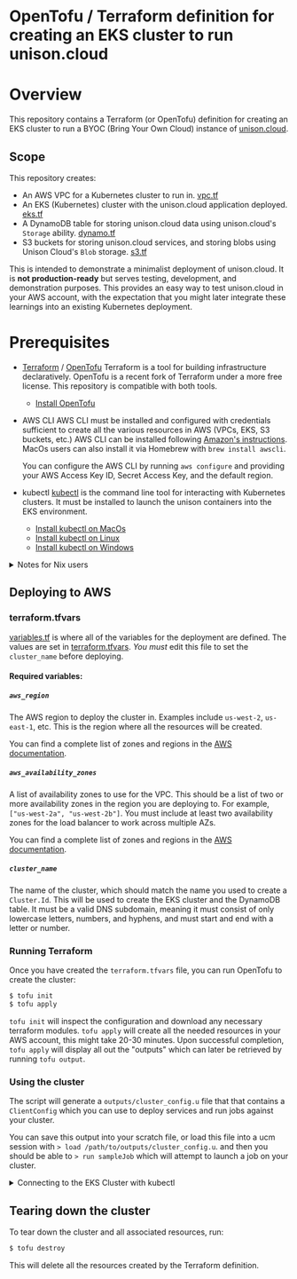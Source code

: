 # OpenTofu / Terraform definition for creating an EKS cluster to run unison.cloud

# Overview

This repository contains a Terraform (or OpenTofu) definition for creating an EKS cluster to run a BYOC (Bring Your Own Cloud) instance of [unison.cloud](https://unison.cloud).

## Scope

This repository creates:

- An AWS VPC for a Kubernetes cluster to run in. [vpc.tf](vpc.tf)
- An EKS (Kubernetes) cluster with the unison.cloud application deployed. [eks.tf](eks.tf)
- A DynamoDB table for storing unison.cloud data using unison.cloud's `Storage` ability. [dynamo.tf](dynamo.tf)
- S3 buckets for storing unison.cloud services, and storing blobs using Unison Cloud's `Blob` storage. [s3.tf](s3.tf)

This is intended to demonstrate a minimalist deployment of unison.cloud. It is **not production-ready** but serves testing, development, and demonstration purposes. This provides an easy way to test unison.cloud in your AWS account, with the expectation that you might later integrate these learnings into an existing Kubernetes deployment.

# Prerequisites

- [Terraform](https://www.terraform.io) / [OpenTofu](https://opentofu.org)
    Terraform is a tool for building infrastructure declaratively. OpenTofu is a recent fork of Terraform under a more free license. This repository is compatible with both tools.

    * [Install OpenTofu](https://opentofu.org/docs/intro/install/)

- AWS CLI
    AWS CLI must be installed and configured with credentials sufficient to create all the various resources in AWS (VPCs, EKS, S3 buckets, etc.) AWS CLI can be installed following [Amazon's instructions](https://docs.aws.amazon.com/cli/latest/userguide/getting-started-install.html#getting-started-install-instructions). MacOs users can also install it via Homebrew with `brew install awscli`.

    You can configure the AWS CLI by running `aws configure` and providing your AWS Access Key ID, Secret Access Key, and the default region.

- kubectl
    [kubectl](https://kubernetes.io/docs/tasks/tools/) is the command line tool for interacting with Kubernetes clusters. It must be installed to launch the unison containers into the EKS environment.
    * [Install kubectl on MacOs](https://kubernetes.io/docs/tasks/tools/install-kubectl-macos/)
    * [Install kubectl on Linux](https://kubernetes.io/docs/tasks/tools/install-kubectl-linux/)
    * [Install kubectl on Windows](https://kubernetes.io/docs/tasks/tools/install-kubectl-windows/)


<details>
<summary>Notes for Nix users</summary>
## Nix

If you use [Nix](https://nixos.org), there is a nix flake definition that installs OpenTofu, aws, and kubectl. You can launch a shell with all the tools by running `nix develop #eks` in this repository, or use [direnv](https://direnv.net/) with `use flake #eks` in a `.envrc` file to automatically load the environment when you `cd` into the directory.
</details>

## Deploying to AWS

### terraform.tfvars

[variables.tf](variables.tf) is where all of the variables for the deployment are defined. The values are set in [terraform.tfvars](terraform.tfvars). *You must* edit this file to set the `cluster_name` before deploying.

#### Required variables:

##### `aws_region`

The AWS region to deploy the cluster in. Examples include `us-west-2`, `us-east-1`, etc. This is the region where all the resources will be created.

You can find a complete list of zones and regions in the [AWS documentation](https://docs.aws.amazon.com/global-infrastructure/latest/regions/aws-availability-zones.html).

##### `aws_availability_zones`

A list of availability zones to use for the VPC. This should be a list of two or more availability zones in the region you are deploying to. For example, `["us-west-2a", "us-west-2b"]`. You must include at least two availability zones for the load balancer to work across multiple AZs.

You can find a complete list of zones and regions in the [AWS documentation](https://docs.aws.amazon.com/global-infrastructure/latest/regions/aws-availability-zones.html).

##### `cluster_name`

The name of the cluster, which should match the name you used to create a `Cluster.Id`. This will be used to create the EKS cluster and the DynamoDB table. It must be a valid DNS subdomain, meaning it must consist of only lowercase letters, numbers, and hyphens, and must start and end with a letter or number.

### Running Terraform

Once you have created the `terraform.tfvars` file, you can run OpenTofu to create the cluster:

```bash
$ tofu init
$ tofu apply
```
`tofu init` will inspect the configuration and download any necessary terraform modules.
`tofu apply` will create all the needed resources in your AWS account, this might take 20-30 minutes. Upon successful completion, `tofu apply` will display all out the "outputs" which can later be retrieved by running `tofu output`.

### Using the cluster
The script will generate a `outputs/cluster_config.u` file that that contains a `ClientConfig` which you can use to deploy services and run jobs against your cluster. 

You can save this output into your scratch file, or load this file into a ucm session with `> load /path/to/outputs/cluster_config.u`. and then you should be able to `> run sampleJob` which will attempt to launch a job on your cluster.

<details>
<summary>Connecting to the EKS Cluster with kubectl</summary>

## Connecting to the EKS Cluster with kubectl

Once the cluster is up, you can connect to it using kubectl. First, update your kubeconfig:

```bash
$ aws eks update-kubeconfig --region $REGION --name $CLUSTERNAME
```

After which, you should be able to see the cluster:

```bash

$ kubectl cluster-info
```

## Checking the pods

You can check the status of the pods in the cluster using kubectl:

```bash
$ kubectl get pods
NAME                                 READY   STATUS    RESTARTS   AGE
unison-deployment-59d778f878-c8zc6   1/2     Running   0          4m12s
unison-deployment-59d778f878-n5wdt   1/2     Running   0          4m12s
unison-deployment-59d778f878-xng75   1/2     Running   0          4m12s
unison-deployment-59d778f878-zmlxd   1/2     Running   0          4m12s
```

You can check the logs of a specific pod:

```bash
$ kubectl logs unison-deployment-59d778f878-c8zc6
```
</details>


## Tearing down the cluster

To tear down the cluster and all associated resources, run:

```bash
$ tofu destroy
```
This will delete all the resources created by the Terraform definition.


